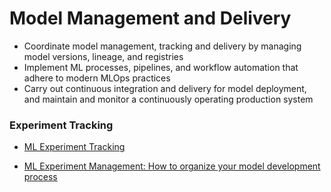 # Model Management and Delivery

* Coordinate model management, tracking and delivery by managing model versions, lineage, and registries
* Implement ML processes, pipelines, and workflow automation that adhere to modern MLOps practices
* Carry out continuous integration and delivery for model deployment, and maintain and monitor a continuously operating production system

### Experiment Tracking

* [ML Experiment Tracking](https://towardsdatascience.com/machine-learning-experiment-tracking-93b796e501b0)

* [ML Experiment Management: How to organize your model development process](https://neptune.ai/blog/experiment-management)

